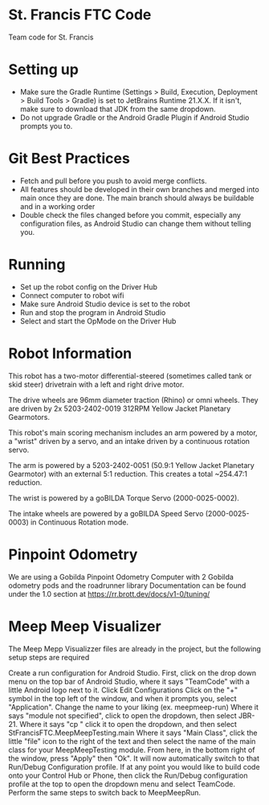 # St. Francis FTC Code

Team code for St. Francis

# Setting up

-   Make sure the Gradle Runtime (Settings > Build, Execution, Deployment >
    Build Tools > Gradle) is set to JetBrains Runtime 21.X.X. If it isn't, make
    sure to download that JDK from the same dropdown.
-   Do not upgrade Gradle or the Android Gradle Plugin if Android Studio prompts
    you to.

# Git Best Practices

-   Fetch and pull before you push to avoid merge conflicts.
-   All features should be developed in their own branches and merged into main
    once they are done. The main branch should always be buildable and in a
    working order
-   Double check the files changed before you commit, especially any
    configuration files, as Android Studio can change them without telling you.

# Running

-   Set up the robot config on the Driver Hub
-   Connect computer to robot wifi
-   Make sure Android Studio device is set to the robot
-   Run and stop the program in Android Studio
-   Select and start the OpMode on the Driver Hub

# Robot Information

This robot has a two-motor differential-steered (sometimes called tank or skid steer) drivetrain
with a left and right drive motor.

The drive wheels are 96mm diameter traction (Rhino) or omni wheels.
They are driven by 2x 5203-2402-0019 312RPM Yellow Jacket Planetary Gearmotors.

This robot's main scoring mechanism includes an arm powered by a motor, a "wrist" driven
by a servo, and an intake driven by a continuous rotation servo.

The arm is powered by a 5203-2402-0051 (50.9:1 Yellow Jacket Planetary Gearmotor) with an
external 5:1 reduction. This creates a total ~254.47:1 reduction.

The wrist is powered by a goBILDA Torque Servo (2000-0025-0002).

The intake wheels are powered by a goBILDA Speed Servo (2000-0025-0003) in Continuous Rotation mode.


# Pinpoint Odometry 
We are using a Gobilda Pinpoint Odometry Computer with 2 Gobilda odometry pods and the roadrunner library 
Documentation can be found under the 1.0 section at https://rr.brott.dev/docs/v1-0/tuning/


# Meep Meep Visualizer 
The Meep Mepp Visualizzer files are already in the project, but the following setup steps are required 

 
 Create a run configuration for Android Studio.
        First, click on the drop down menu on the top bar of Android Studio, where it says "TeamCode" with a little Android logo next to it.
        Click Edit Configurations
        Click on the "+" symbol in the top left of the window, and when it prompts you, select "Application".
        Change the name to your liking (ex. meepmeep-run)
        Where it says "module not specified", click to open the dropdown, then select JBR-21.
        Where it says "cp " click it to open the dropdown, and then select StFrancisFTC.MeepMeepTesting.main
        Where it says "Main Class", click the little "file" icon to the right of the text and then select the name of the main class for your MeepMeepTesting module.
        From here, in the bottom right of the window, press "Apply" then "Ok".
        It will now automatically switch to that Run/Debug Configuration profile.
    If at any point you would like to build code onto your Control Hub or Phone, then click the Run/Debug configuration profile at the top to open the dropdown menu and select TeamCode. Perform the same steps to switch back to MeepMeepRun.
